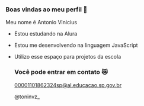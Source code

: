 ### Boas vindas ao meu perfil 🫦


Meu nome é Antonio Vinicius
  
- Estou estudando na Alura
- Estou me desenvolvendo na linguagem JavaScript
- Utilizo esse espaço para projetos da escola

  ### Você pode entrar em contato 😿

  00001101862324sp@al.educacao.sp.gov.br

  @toninvz_
